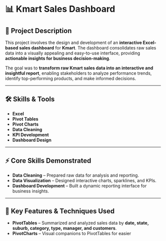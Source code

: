 # 📊 Kmart Sales Dashboard  

## 📌 Project Description  
This project involves the design and development of an **interactive Excel-based sales dashboard** for **Kmart**. The dashboard consolidates raw sales data into a visually appealing and easy-to-use interface, providing **actionable insights for business decision-making**.  

The goal was to **transform raw Kmart sales data into an interactive and insightful report**, enabling stakeholders to analyze performance trends, identify top-performing products, and make informed decisions.  

---

## 🛠️ Skills & Tools  
- **Excel**  
- **Pivot Tables**  
- **Pivot Charts**  
- **Data Cleaning**  
- **KPI Development**  
- **Dashboard Design**  

---

## ⚡ Core Skills Demonstrated  
- **Data Cleaning** – Prepared raw data for analysis and reporting.  
- **Data Visualization** – Designed interactive charts, sparklines, and KPIs.  
- **Dashboard Development** – Built a dynamic reporting interface for business insights.  

---

## 🔑 Key Features & Techniques Used  
- **PivotTables** – Summarized and analyzed sales data by **date, state, suburb, category, type, manager, and customers**.  
- **PivotCharts** – Visual companions to PivotTables for easier
